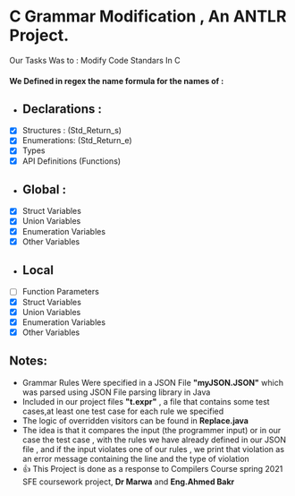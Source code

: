 # C Grammar Modification , An ANTLR Project.
Our Tasks Was to : Modify Code Standars In C  
#### We Defined in regex the name formula for the names of : 
- ## Declarations : 
- [x] Structures  : (Std_Return_s)
- [x] Enumerations: (Std_Return_e)
- [x] Types
- [x] API Definitions (Functions)
- ## Global :
- [x] Struct      Variables
- [x] Union       Variables 
- [x] Enumeration Variables
- [x] Other       Variables
- ## Local 
- [ ] Function    Parameters
- [x] Struct      Variables
- [x] Union       Variables
- [x] Enumeration Variables
- [x] Other       Variables

## Notes: 
- Grammar Rules Were specified in a JSON File **"myJSON.JSON"** which was parsed using JSON File parsing library in Java
- Included in our project files **"t.expr"** , a file that contains some test cases,at least one test case for each rule we specified
- The logic of overridden visitors can be found in **Replace.java** 
- The idea is that it compares the input (the programmer input) or in our case the test case , with the rules we have already defined in our JSON file , and if the input violates one of our rules , we print that violation as an error message containing the line and the type of violation
- :+1: This Project is done as a response to Compilers Course spring 2021 SFE coursework project, **Dr Marwa** and **Eng.Ahmed Bakr**
